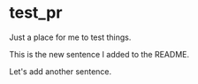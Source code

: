 # test_pr
Just a place for me to test things.

This is the new sentence I added to the README.


Let's add another sentence.
